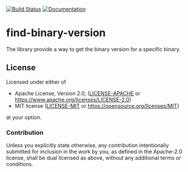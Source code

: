 [![Build Status](https://travis-ci.org/OSSystems/find-binary-version-rs.svg?branch=master)](https://travis-ci.org/OSSystems/find-binary-version-rs) [![Documentation](https://docs.rs/find-binary-version/badge.svg)](https://docs.rs/find-binary-version)

# find-binary-version

The library provide a way to get the binary version for a specific
binary.

## License

Licensed under either of

 * Apache License, Version 2.0, ([LICENSE-APACHE](LICENSE-APACHE) or https://www.apache.org/licenses/LICENSE-2.0)
 * MIT license ([LICENSE-MIT](LICENSE-MIT) or https://opensource.org/licenses/MIT)

at your option.

### Contribution

Unless you explicitly state otherwise, any contribution intentionally
submitted for inclusion in the work by you, as defined in the
Apache-2.0 license, shall be dual licensed as above, without any
additional terms or conditions.
